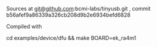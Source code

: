 Sources at git@github.com:bcmi-labs/tinyusb.git , commit b56afef9a86339a326cb208d9b2e6934befd6828

Compiled with 

  cd examples/device/dfu && make BOARD=ek_ra4m1


